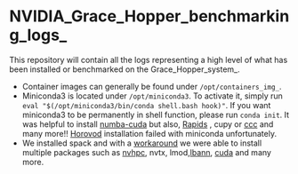 # NVIDIA_Grace_Hopper_benchmarking_logs_
This repository will contain all the logs representing a high level of what has been installed or benchmarked on the Grace_Hopper_system_.

* Container images can generally be found under ```/opt/containers_img_```.
* Miniconda3 is located under ```/opt/miniconda3```. To activate it, simply run ```eval "$(/opt/miniconda3/bin/conda shell.bash hook)"```. If you want miniconda3 to be permanently in shell function, please run  ```conda init```.
  It was helpful to install [numba-cuda](https://github.com/kf-cuanschutz/NVIDIA_Grace_Hopper_benchmarking_logs_/blob/main/Daily_installs_loggings/Log_May_30th%26Jun_4th_kf_.md) but also, [Rapids](https://github.com/kf-cuanschutz/NVIDIA_Grace_Hopper_benchmarking_logs_/blob/main/Daily_installs_loggings/Log_June25th_kf.md) , cupy or [ccc](https://github.com/kf-cuanschutz/NVIDIA_Grace_Hopper_benchmarking_logs_/blob/main/Daily_installs_loggings/Additional_install_July24th_2024_.md) and many more!! [Horovod](https://github.com/kf-cuanschutz/NVIDIA_Grace_Hopper_benchmarking_logs_/blob/main/Daily_installs_loggings/Log_Jun20th_kf.md) installation failed with miniconda unfortunately.
* We installed spack and with a [workaround](https://github.com/kf-cuanschutz/NVIDIA_Grace_Hopper_benchmarking_logs_/blob/main/Daily_installs_loggings/Spack_install_Jul_24_.md) we were able to install multiple packages such as
  [nvhpc](https://github.com/kf-cuanschutz/NVIDIA_Grace_Hopper_benchmarking_logs_/blob/main/Daily_installs_loggings/Spack_install_Jul_24_.md), nvtx, lmod,[lbann](https://github.com/kf-cuanschutz/NVIDIA_Grace_Hopper_benchmarking_logs_/blob/main/Daily_installs_loggings/Jul_26th%2B2024_.md), [cuda](https://github.com/kf-cuanschutz/NVIDIA_Grace_Hopper_benchmarking_logs_/blob/main/Daily_installs_loggings/Install_July_28th_.md) and many more.
